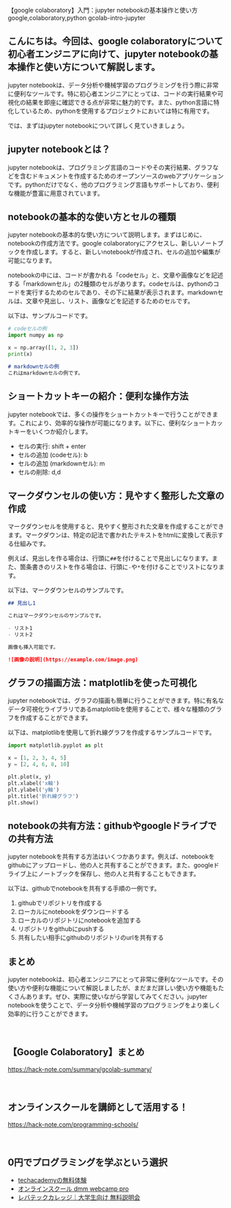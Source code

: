 【google colaboratory】入門：jupyter notebookの基本操作と使い方
google,colaboratory,python
gcolab-intro-jupyter

## こんにちは。今回は、google colaboratoryについて初心者エンジニアに向けて、jupyter notebookの基本操作と使い方について解説します。

jupyter notebookは、データ分析や機械学習のプログラミングを行う際に非常に便利なツールです。特に初心者エンジニアにとっては、コードの実行結果や可視化の結果を即座に確認できる点が非常に魅力的です。また、python言語に特化しているため、pythonを使用するプロジェクトにおいては特に有用です。

では、まずはjupyter notebookについて詳しく見ていきましょう。

## jupyter notebookとは？

jupyter notebookは、プログラミング言語のコードやその実行結果、グラフなどを含むドキュメントを作成するためのオープンソースのwebアプリケーションです。pythonだけでなく、他のプログラミング言語もサポートしており、便利な機能が豊富に用意されています。

## notebookの基本的な使い方とセルの種類

jupyter notebookの基本的な使い方について説明します。まずはじめに、notebookの作成方法です。google colaboratoryにアクセスし、新しいノートブックを作成します。すると、新しいnotebookが作成され、セルの追加や編集が可能になります。

notebookの中には、コードが書かれる「codeセル」と、文章や画像などを記述する「markdownセル」の2種類のセルがあります。codeセルは、pythonのコードを実行するためのセルであり、その下に結果が表示されます。markdownセルは、文章や見出し、リスト、画像などを記述するためのセルです。

以下は、サンプルコードです。

```python
# codeセルの例
import numpy as np

x = np.array([1, 2, 3])
print(x)
```

```markdown
# markdownセルの例
これはmarkdownセルの例です。
```

## ショートカットキーの紹介：便利な操作方法

jupyter notebookでは、多くの操作をショートカットキーで行うことができます。これにより、効率的な操作が可能になります。以下に、便利なショートカットキーをいくつか紹介します。

- セルの実行: shift + enter
- セルの追加 (codeセル): b
- セルの追加 (markdownセル): m
- セルの削除: d,d

## マークダウンセルの使い方：見やすく整形した文章の作成

マークダウンセルを使用すると、見やすく整形された文章を作成することができます。マークダウンは、特定の記法で書かれたテキストをhtmlに変換して表示する仕組みです。

例えば、見出しを作る場合は、行頭に`##`を付けることで見出しになります。また、箇条書きのリストを作る場合は、行頭に`-`や`*`を付けることでリストになります。

以下は、マークダウンセルのサンプルです。

```markdown
## 見出し1

これはマークダウンセルのサンプルです。

- リスト1
- リスト2

画像も挿入可能です。

![画像の説明](https://example.com/image.png)
```

## グラフの描画方法：matplotlibを使った可視化

jupyter notebookでは、グラフの描画も簡単に行うことができます。特に有名なデータ可視化ライブラリであるmatplotlibを使用することで、様々な種類のグラフを作成することができます。

以下は、matplotlibを使用して折れ線グラフを作成するサンプルコードです。

```python
import matplotlib.pyplot as plt

x = [1, 2, 3, 4, 5]
y = [2, 4, 6, 8, 10]

plt.plot(x, y)
plt.xlabel('x軸')
plt.ylabel('y軸')
plt.title('折れ線グラフ')
plt.show()
```

## notebookの共有方法：githubやgoogleドライブでの共有方法

jupyter notebookを共有する方法はいくつかあります。例えば、notebookをgithubにアップロードし、他の人と共有することができます。また、googleドライブ上にノートブックを保存し、他の人と共有することもできます。

以下は、githubでnotebookを共有する手順の一例です。

1. githubでリポジトリを作成する
2. ローカルにnotebookをダウンロードする
3. ローカルのリポジトリにnotebookを追加する
4. リポジトリをgithubにpushする
5. 共有したい相手にgithubのリポジトリのurlを共有する

## まとめ

jupyter notebookは、初心者エンジニアにとって非常に便利なツールです。その使い方や便利な機能について解説しましたが、まだまだ詳しい使い方や機能もたくさんあります。ぜひ、実際に使いながら学習してみてください。jupyter notebookを使うことで、データ分析や機械学習のプログラミングをより楽しく効率的に行うことができます。

　

## 【Google Colaboratory】まとめ
https://hack-note.com/summary/gcolab-summary/

　

## オンラインスクールを講師として活用する！
https://hack-note.com/programming-schools/

　

## 0円でプログラミングを学ぶという選択
- [techacademyの無料体験](//af.moshimo.com/af/c/click?a_id=2612475&amp;p_id=1555&amp;pc_id=2816&amp;pl_id=22706&amp;url=https%3a%2f%2ftechacademy.jp%2fhtmlcss-trial%3futm_source%3dmoshimo%26utm_medium%3daffiliate%26utm_campaign%3dtextad)
- [オンラインスクール dmm webcamp pro](//af.moshimo.com/af/c/click?a_id=2612482&amp;p_id=1363&amp;pc_id=2297&amp;pl_id=39999&amp;guid=on)
- [レバテックカレッジ｜大学生向け 無料説明会](//af.moshimo.com/af/c/click?a_id=4071793&p_id=3198&pc_id=7488&pl_id=41848)

